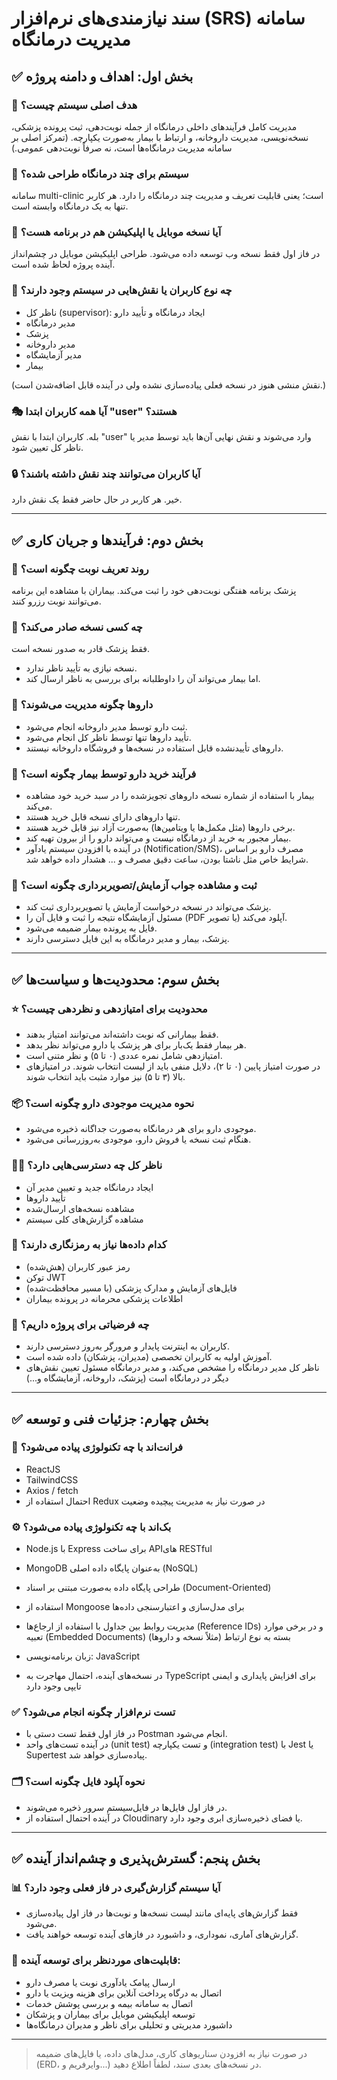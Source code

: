 # سند نیازمندی‌های نرم‌افزار (SRS) سامانه مدیریت درمانگاه

## ✅ بخش اول: اهداف و دامنه پروژه

### 🎯 هدف اصلی سیستم چیست؟

مدیریت کامل فرآیندهای داخلی درمانگاه از جمله نوبت‌دهی، ثبت پرونده پزشکی، نسخه‌نویسی، مدیریت داروخانه، و ارتباط با بیمار به‌صورت یکپارچه. (تمرکز اصلی بر سامانه مدیریت درمانگاه‌ها است، نه صرفاً نوبت‌دهی عمومی.)

### 🏥 سیستم برای چند درمانگاه طراحی شده؟

سامانه multi-clinic است؛ یعنی قابلیت تعریف و مدیریت چند درمانگاه را دارد. هر کاربر تنها به یک درمانگاه وابسته است.

### 📱 آیا نسخه موبایل یا اپلیکیشن هم در برنامه هست؟

در فاز اول فقط نسخه وب توسعه داده می‌شود. طراحی اپلیکیشن موبایل در چشم‌انداز آینده پروژه لحاظ شده است.

### 👥 چه نوع کاربران یا نقش‌هایی در سیستم وجود دارند؟

* ناظر کل (supervisor): ایجاد درمانگاه و تأیید دارو
* مدیر درمانگاه
* پزشک
* مدیر داروخانه
* مدیر آزمایشگاه
* بیمار

(نقش منشی هنوز در نسخه فعلی پیاده‌سازی نشده ولی در آینده قابل اضافه‌شدن است.)

### 🎭 آیا همه کاربران ابتدا "user" هستند؟

بله. کاربران ابتدا با نقش "user" وارد می‌شوند و نقش نهایی آن‌ها باید توسط مدیر یا ناظر کل تعیین شود.

### 🔒 آیا کاربران می‌توانند چند نقش داشته باشند؟

خیر. هر کاربر در حال حاضر فقط یک نقش دارد.

---

## ✅ بخش دوم: فرآیندها و جریان کاری

### 📅 روند تعریف نوبت چگونه است؟

پزشک برنامه هفتگی نوبت‌دهی خود را ثبت می‌کند. بیماران با مشاهده این برنامه می‌توانند نوبت رزرو کنند.

### 🧾 چه کسی نسخه صادر می‌کند؟

فقط پزشک قادر به صدور نسخه است.

* نسخه نیازی به تأیید ناظر ندارد.
* اما بیمار می‌تواند آن را داوطلبانه برای بررسی به ناظر ارسال کند.

### 💊 داروها چگونه مدیریت می‌شوند؟

* ثبت دارو توسط مدیر داروخانه انجام می‌شود.
* تأیید داروها تنها توسط ناظر کل انجام می‌شود.
* داروهای تأییدنشده قابل استفاده در نسخه‌ها و فروشگاه داروخانه نیستند.

### 🛒 فرآیند خرید دارو توسط بیمار چگونه است؟

* بیمار با استفاده از شماره نسخه داروهای تجویزشده را در سبد خرید خود مشاهده می‌کند.
* تنها داروهای دارای نسخه قابل خرید هستند.
* برخی داروها (مثل مکمل‌ها یا ویتامین‌ها) به‌صورت آزاد نیز قابل خرید هستند.
* بیمار مجبور به خرید از درمانگاه نیست و می‌تواند دارو را از بیرون تهیه کند.
* در آینده با افزودن سیستم یادآور (Notification/SMS)، مصرف دارو بر اساس شرایط خاص مثل ناشتا بودن، ساعت دقیق مصرف و ... هشدار داده خواهد شد.

### 📂 ثبت و مشاهده جواب آزمایش/تصویربرداری چگونه است؟

* پزشک می‌تواند در نسخه درخواست آزمایش یا تصویربرداری ثبت کند.
* مسئول آزمایشگاه نتیجه را ثبت و فایل آن را (PDF یا تصویر) آپلود می‌کند.
* فایل به پرونده بیمار ضمیمه می‌شود.
* پزشک، بیمار و مدیر درمانگاه به این فایل دسترسی دارند.

---

## ✅ بخش سوم: محدودیت‌ها و سیاست‌ها

### ⭐ محدودیت برای امتیازدهی و نظردهی چیست؟

* فقط بیمارانی که نوبت داشته‌اند می‌توانند امتیاز بدهند.
* هر بیمار فقط یک‌بار برای هر پزشک یا دارو می‌تواند نظر بدهد.
* امتیازدهی شامل نمره عددی (۰ تا ۵) و نظر متنی است.
* در صورت امتیاز پایین (۰ تا ۲)، دلایل منفی باید از لیست انتخاب شوند. در امتیازهای بالا (۳ تا ۵) نیز موارد مثبت باید انتخاب شوند.

### 📦 نحوه مدیریت موجودی دارو چگونه است؟

* موجودی دارو برای هر درمانگاه به‌صورت جداگانه ذخیره می‌شود.
* هنگام ثبت نسخه یا فروش دارو، موجودی به‌روزرسانی می‌شود.

### 🧑‍💼 ناظر کل چه دسترسی‌هایی دارد؟

* ایجاد درمانگاه جدید و تعیین مدیر آن
* تأیید داروها
* مشاهده نسخه‌های ارسال‌شده
* مشاهده گزارش‌های کلی سیستم

### 🔐 کدام داده‌ها نیاز به رمزنگاری دارند؟

* رمز عبور کاربران (هش‌شده)
* توکن JWT
* فایل‌های آزمایش و مدارک پزشکی (با مسیر محافظت‌شده)
* اطلاعات پزشکی محرمانه در پرونده بیماران

### 📌 چه فرضیاتی برای پروژه داریم؟

* کاربران به اینترنت پایدار و مرورگر به‌روز دسترسی دارند.
* آموزش اولیه به کاربران تخصصی (مدیران، پزشکان) داده شده است.
* ناظر کل مدیر درمانگاه را مشخص می‌کند، و مدیر درمانگاه مسئول تعیین نقش‌های دیگر در درمانگاه است (پزشک، داروخانه، آزمایشگاه و...)

---

## ✅ بخش چهارم: جزئیات فنی و توسعه

### 🧠 فرانت‌اند با چه تکنولوژی پیاده می‌شود؟

* ReactJS
* TailwindCSS
* Axios / fetch
* احتمال استفاده از Redux در صورت نیاز به مدیریت پیچیده وضعیت

### ⚙️ بک‌اند با چه تکنولوژی پیاده می‌شود؟

* Node.js با Express برای ساخت APIهای RESTful

* MongoDB به‌عنوان پایگاه داده اصلی (NoSQL)

* طراحی پایگاه داده به‌صورت مبتنی بر اسناد (Document-Oriented)

* استفاده از Mongoose برای مدل‌سازی و اعتبارسنجی داده‌ها

* مدیریت روابط بین جداول با استفاده از ارجاع‌ها (Reference IDs) و در برخی موارد تعبیه (Embedded Documents) بسته به نوع ارتباط (مثلاً نسخه و داروها)

* زبان برنامه‌نویسی: JavaScript

* در نسخه‌های آینده، احتمال مهاجرت به TypeScript برای افزایش پایداری و ایمنی تایپی وجود دارد

### ✅ تست نرم‌افزار چگونه انجام می‌شود؟

* در فاز اول فقط تست دستی با Postman انجام می‌شود.
* در آینده تست‌های واحد (unit test) و تست یکپارچه (integration test) با Jest یا Supertest پیاده‌سازی خواهد شد.

### 🗂️ نحوه آپلود فایل چگونه است؟

* در فاز اول فایل‌ها در فایل‌سیستم سرور ذخیره می‌شوند.
* در آینده احتمال استفاده از Cloudinary یا فضای ذخیره‌سازی ابری وجود دارد.

---

## ✅ بخش پنجم: گسترش‌پذیری و چشم‌انداز آینده

### 📊 آیا سیستم گزارش‌گیری در فاز فعلی وجود دارد؟

* فقط گزارش‌های پایه‌ای مانند لیست نسخه‌ها و نوبت‌ها در فاز اول پیاده‌سازی می‌شود.
* گزارش‌های آماری، نموداری، و داشبورد در فازهای آینده توسعه خواهند یافت.

### 🚀 قابلیت‌های موردنظر برای توسعه آینده:

* ارسال پیامک یادآوری نوبت یا مصرف دارو
* اتصال به درگاه پرداخت آنلاین برای هزینه ویزیت یا دارو
* اتصال به سامانه بیمه و بررسی پوشش خدمات
* توسعه اپلیکیشن موبایل برای بیماران و پزشکان
* داشبورد مدیریتی و تحلیلی برای ناظر و مدیران درمانگاه‌ها

---

> در صورت نیاز به افزودن سناریوهای کاری، مدل‌های داده، یا فایل‌های ضمیمه (ERD، وایرفریم و...) در نسخه‌های بعدی سند، لطفاً اطلاع دهید.